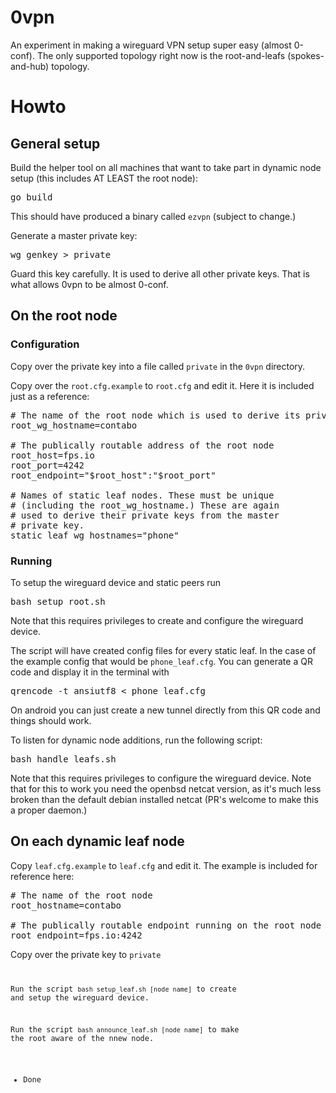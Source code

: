 # 0vpn

An experiment in making a wireguard VPN setup super easy (almost 0-conf). The only supported topology right now is the root-and-leafs (spokes-and-hub) topology.

# Howto

## General setup

Build the helper tool on all machines that want to take part in dynamic node setup (this includes AT LEAST the root node):

<pre>go build</pre>

This should have produced a binary called <code>ezvpn</code> (subject to change.)

Generate a master private key:

<pre>wg genkey > private</pre>

Guard this key carefully. It is used to derive all other private keys. That is what allows 0vpn to be almost 0-conf.

## On the root node

### Configuration

Copy over the private key into a file called <code>private</code> in the <code>0vpn</code> directory.

Copy over the <code>root.cfg.example</code> to <code>root.cfg</code> and edit it. Here it is included just as a reference:

<pre>
# The name of the root node which is used to derive its private key
root_wg_hostname=contabo

# The publically routable address of the root node
root_host=fps.io
root_port=4242
root_endpoint="$root_host":"$root_port"

# Names of static leaf nodes. These must be unique
# (including the root_wg_hostname.) These are again
# used to derive their private keys from the master
# private key.
static_leaf_wg_hostnames="phone"
</pre>

### Running

To setup the wireguard device and static peers run

<pre>bash setup_root.sh</pre>

Note that this requires privileges to create and configure the wireguard device.

The script will have created config files for every static leaf. In the case of the example config that would be <code>phone_leaf.cfg</code>. You can generate a QR code and display it in the terminal with

<pre>qrencode -t ansiutf8 < phone_leaf.cfg</pre>

On android you can just create a new tunnel directly from this QR code and things should work.

To listen for dynamic node additions, run the following script:

<pre>bash handle_leafs.sh</pre>

Note that this requires privileges to configure the wireguard device.
Note that for this to work you need the openbsd netcat version, as it's much less broken than the default debian installed netcat (PR's welcome to make this a proper daemon.)

## On each dynamic leaf node

Copy <code>leaf.cfg.example</code> to <code>leaf.cfg</code> and edit it. The example is included for reference here:

<pre>
# The name of the root node
root_hostname=contabo

# The publically routable endpoint running on the root node
root_endpoint=fps.io:4242
</pre>

Copy over the private key to <code>private</pre>

Run the script <code>bash setup_leaf.sh [node name]</code> to create and setup the wireguard device.

Run the script <code>bash announce_leaf.sh [node name]</code> to make the root aware of the nnew node.

* Done


